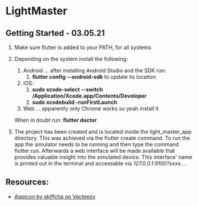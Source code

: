 # LightMaster

## Getting Started - 03.05.21
1. Make sure flutter is added to your PATH, for all systems
2. Depending on the system install the following:

	1. Android ... after installing Android Studio and the SDK run:
		1. **flutter config --android-sdk** to update its location
	2. iOS:	
		1. **sudo xcode-select --switch /Application/Xcode.app/Contents/Developer**
		2. **sudo xcodebuild -runFirstLaunch**
	3. Web ... apparently only Chrome works so yeah install it
	
	When in doubt run:
	**flutter doctor**
3. The project has been created and is located inside the light_master_app directory. This was achieved via the flutter create command. To run the app the simulator needs to be running and then type the command flutter run. Afterwards a web interface will be made available that provides valuable insight into the simulated device. This interface' name is printed out in the terminal and accessable via *127.0.0.1:9100?xxxx....*

## Resources:
- [Appicon by skiffcha on Vecteezy](https://www.vecteezy.com/free-vector/web)
